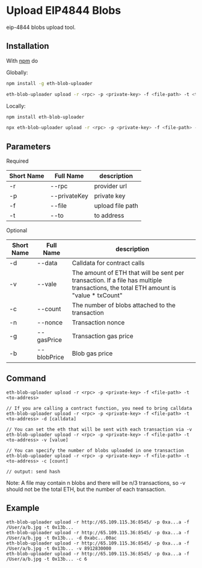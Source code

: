 # Upload EIP4844 Blobs
eip-4844 blobs upload tool.

## Installation

With [npm](https://npmjs.org) do

Globally:
```bash
npm install -g eth-blob-uploader

eth-blob-uploader upload -r <rpc> -p <private-key> -f <file-path> -t <to-address>
```

Locally:
```bash
npm install eth-blob-uploader

npx eth-blob-uploader upload -r <rpc> -p <private-key> -f <file-path> -t <to-address>
```


##  Parameters
Required

| Short Name | Full Name    | description      |   
|------------|--------------|------------------|
| -r         | --rpc        | provider url     |
| -p         | --privateKey | private key      |
| -f         | --file       | upload file path |
| -t         | --to         | to address       |


Optional

| Short Name | Full Name   | description                                                                                                                         |   
|------------|-------------|-------------------------------------------------------------------------------------------------------------------------------------|
| -d         | --data      | Calldata for contract calls                                                                                                         |
| -v         | --vale      | The amount of ETH that will be sent per transaction. If a file has multiple transactions, the total ETH amount is "value * txCount" |
| -c         | --count     | The number of blobs attached to the transaction                                                                                     |
| -n         | --nonce     | Transaction nonce                                                                                                                   |
| -g         | --gasPrice  | Transaction gas price                                                                                                               |
| -b         | --blobPrice | Blob gas price                                                                                                                      |


## Command
```
eth-blob-uploader upload -r <rpc> -p <private-key> -f <file-path> -t <to-address>

// If you are calling a contract function, you need to bring calldata
eth-blob-uploader upload -r <rpc> -p <private-key> -f <file-path> -t <to-address> -d [calldata]

// You can set the eth that will be sent with each transaction via -v
eth-blob-uploader upload -r <rpc> -p <private-key> -f <file-path> -t <to-address> -v [value]

// You can specify the number of blobs uploaded in one transaction
eth-blob-uploader upload -r <rpc> -p <private-key> -f <file-path> -t <to-address> -c [count]

// output: send hash 
```
Note: A file may contain n blobs and there will be n/3 transactions, so -v should not be the total ETH, but the number of each transaction.

## Example
```
eth-blob-uploader upload -r http://65.109.115.36:8545/ -p 0xa...a -f /User/a/b.jpg -t 0x13b...
eth-blob-uploader upload -r http://65.109.115.36:8545/ -p 0xa...a -f /User/a/b.jpg -t 0x13b... -d 0xabc...00ac
eth-blob-uploader upload -r http://65.109.115.36:8545/ -p 0xa...a -f /User/a/b.jpg -t 0x13b... -v 8912830000
eth-blob-uploader upload -r http://65.109.115.36:8545/ -p 0xa...a -f /User/a/b.jpg -t 0x13b... -c 6
```
<br/>

